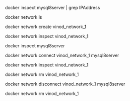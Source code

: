 docker inspect mysql8server | grep IPAddress

docker network ls

docker network create vinod_network_1

docker network inspect vinod_network_1

docker inspect mysql8server

docker network connect vinod_network_1 mysql8server

docker network inspect vinod_network_1

docker network rm vinod_network_1

docker network disconnect vinod_network_1 mysql8server

docker network rm vinod_network_1
